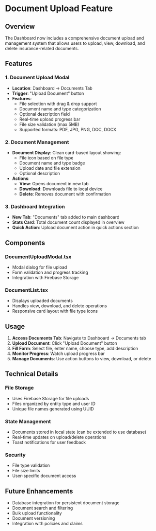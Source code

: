 # Document Upload Feature

## Overview
The Dashboard now includes a comprehensive document upload and management system that allows users to upload, view, download, and delete insurance-related documents.

## Features

### 1. Document Upload Modal
- **Location**: Dashboard → Documents Tab
- **Trigger**: "Upload Document" button
- **Features**:
  - File selection with drag & drop support
  - Document name and type categorization
  - Optional description field
  - Real-time upload progress bar
  - File size validation (max 5MB)
  - Supported formats: PDF, JPG, PNG, DOC, DOCX

### 2. Document Management
- **Document Display**: Clean card-based layout showing:
  - File icon based on file type
  - Document name and type badge
  - Upload date and file extension
  - Optional description
- **Actions**:
  - **View**: Opens document in new tab
  - **Download**: Downloads file to local device
  - **Delete**: Removes document with confirmation

### 3. Dashboard Integration
- **New Tab**: "Documents" tab added to main dashboard
- **Stats Card**: Total document count displayed in overview
- **Quick Action**: Upload document action in quick actions section

## Components

### DocumentUploadModal.tsx
- Modal dialog for file upload
- Form validation and progress tracking
- Integration with Firebase Storage

### DocumentList.tsx
- Displays uploaded documents
- Handles view, download, and delete operations
- Responsive card layout with file type icons

## Usage

1. **Access Documents Tab**: Navigate to Dashboard → Documents tab
2. **Upload Document**: Click "Upload Document" button
3. **Fill Form**: Select file, enter name, choose type, add description
4. **Monitor Progress**: Watch upload progress bar
5. **Manage Documents**: Use action buttons to view, download, or delete

## Technical Details

### File Storage
- Uses Firebase Storage for file uploads
- Files organized by entity type and user ID
- Unique file names generated using UUID

### State Management
- Documents stored in local state (can be extended to use database)
- Real-time updates on upload/delete operations
- Toast notifications for user feedback

### Security
- File type validation
- File size limits
- User-specific document access

## Future Enhancements
- Database integration for persistent document storage
- Document search and filtering
- Bulk upload functionality
- Document versioning
- Integration with policies and claims
